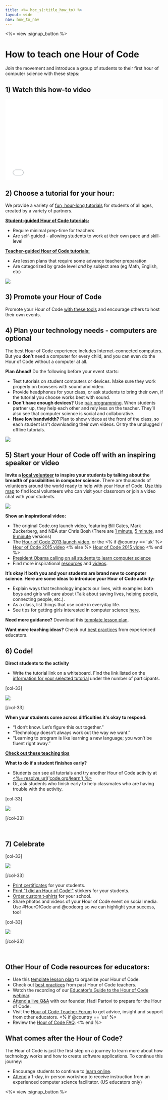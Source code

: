 ```yaml
---
title: <%= hoc_s(:title_how_to) %>
layout: wide
nav: how_to_nav
---
```


<%= view :signup_button %>

<h1>How to teach one Hour of Code</h1>

Join the movement and introduce a group of students to their first hour of computer science with these steps:

## 1) Watch this how-to video
<iframe width="500" height="255" src="//www.youtube.com/embed/SrnvvWDm73k" frameborder="0" allowfullscreen></iframe>

## 2) Choose a tutorial for your hour:
We provide a variety of [fun, hour-long tutorials](<%= resolve_url('https://code.org/learn') %>) for students of all ages, created by a variety of partners. 

**[Student-guided Hour of Code tutorials:](<%= resolve_url("https://code.org/learn") %>)**

- Require minimal prep-time for teachers
- Are self-guided - allowing students to work at their own pace and skill-level

**[Teacher-guided Hour of Code tutorials:](<%= resolve_url("https://code.org/educate/teacher-led") %>)**

- Are lesson plans that require some advance teacher preparation
- Are categorized by grade level *and* by subject area (eg Math, English, etc)



[<img src="/images/fit-700/tutorials.png">](<%= resolve_url('https://code.org/learn') %>)

## 3) Promote your Hour of Code
Promote your Hour of Code [with these tools](<%= resolve_url('/promote') %>) and encourage others to host their own events.

## 4) Plan your technology needs - computers are optional

The best Hour of Code experience includes Internet-connected computers. But you **don’t** need a computer for every child, and you can even do the Hour of Code without a computer at all. 

**Plan Ahead!** Do the following before your event starts:

- Test tutorials on student computers or devices. Make sure they work properly on browsers with sound and video.
- Provide headphones for your class, or ask students to bring their own, if the tutorial you choose works best with sound.
- **Don't have enough devices?** Use [pair programming](https://www.youtube.com/watch?v=vgkahOzFH2Q). When students partner up, they help each other and rely less on the teacher. They’ll also see that computer science is social and collaborative.
- **Have low bandwidth?** Plan to show videos at the front of the class, so each student isn't downloading their own videos. Or try the unplugged / offline tutorials.

<img src="/images/fit-350/group_ipad.jpg">

## 5) Start your Hour of Code off with an inspiring speaker or video
**Invite a [local volunteer](https://code.org/volunteer/local) to inspire your students by talking about the breadth of possibilities in computer science.** There are thousands of volunteers around the world ready to help with your Hour of Code. [Use this map](https://code.org/volunteer/local) to find local volunteers who can visit your classroom or join a video chat with your students.

[<img src="/images/fit-300/volunteer-map.png">](<%= resolve_url('https://code.org/volunteer/local') %>)

**Show an inspirational video:**

- The original Code.org launch video, featuring Bill Gates, Mark Zuckerberg, and NBA star Chris Bosh (There are [1 minute](https://www.youtube.com/watch?v=qYZF6oIZtfc), [5 minute](https://www.youtube.com/watch?v=nKIu9yen5nc), and [9 minute](https://www.youtube.com/watch?v=dU1xS07N-FA) versions)
- The [Hour of Code 2013 launch video](https://www.youtube.com/watch?v=FC5FbmsH4fw), or the <% if @country == 'uk' %> [Hour of Code 2015 video](https://www.youtube.com/watch?v=7L97YMYqLHc) <% else %> [Hour of Code 2015 video](https://www.youtube.com/watch?v=7L97YMYqLHc) <% end %>
- [President Obama calling on all students to learn computer science](https://www.youtube.com/watch?v=6XvmhE1J9PY)
- Find more inspirational [resources](<%= resolve_url('https://code.org/inspire') %>) and [videos](https://www.youtube.com/playlist?list=PLzdnOPI1iJNfpD8i4Sx7U0y2MccnrNZuP).

**It’s okay if both you and your students are brand new to computer science. Here are some ideas to introduce your Hour of Code activity:**

- Explain ways that technology impacts our lives, with examples both boys and girls will care about (Talk about saving lives, helping people, connecting people, etc.).
- As a class, list things that use code in everyday life.
- See tips for getting girls interested in computer science [here](<%= resolve_url('https://code.org/girls') %>).

**Need more guidance?** Download this [template lesson plan](/files/EducatorHourofCodeLessonPlanOutline.docx).

**Want more teaching ideas?** 
Check out [best practices](http://www.slideshare.net/TeachCode/hour-of-code-best-practices-for-successful-educators-51273466) from experienced educators. 


## 6) Code!

**Direct students to the activity**

- Write the tutorial link on a whiteboard. Find the link listed on the [information for your selected tutorial](<%= resolve_url('https://code.org/learn') %>) under the number of participants.

[col-33]

<img src="/images/fit-300/group_ar.jpg"/>

[/col-33]

**When your students come across difficulties it's okay to respond:**

- “I don’t know. Let’s figure this out together.”
- “Technology doesn’t always work out the way we want.”
- “Learning to program is like learning a new language; you won’t be fluent right away.”

**[Check out these teaching tips](http://www.code.org/files/CSTT_IntroducingCS.PDF)**

**What to do if a student finishes early?**

- Students can see all tutorials and try another Hour of Code activity at [<%= resolve_url('code.org/learn') %>](<%= resolve_url('https://code.org/learn') %>)
- Or, ask students who finish early to help classmates who are having trouble with the activity.

[col-33]

<img src="/images/fit-250/highschoolgirls.jpeg"/>

[/col-33]

<p style="clear:both">&nbsp;</p>
	
## 7) Celebrate

[col-33]

<img src="/images/fit-300/boy-certificate.jpg"/>

[/col-33]

- [Print certificates](<%= resolve_url('https://code.org/certificates') %>) for your students.
- [Print "I did an Hour of Code!"](<%= resolve_url('/promote/resources#stickers') %>) stickers for your students.
- [Order custom t-shirts](http://blog.code.org/post/132608499493/hour-of-code-shirts-and-more) for your school.
- Share photos and videos of your Hour of Code event on social media. Use #HourOfCode and @codeorg so we can highlight your success, too!
 
[col-33]

<img src="/images/fit-260/highlight-certificates.jpg"/>

[/col-33]


<p style="clear:both">&nbsp;</p>

## Other Hour of Code resources for educators:
- Use this [template lesson plan](/files/EducatorHourofCodeLessonPlanOutline.docx) to organize your Hour of Code.
- Check out [best practices](http://www.slideshare.net/TeachCode/hour-of-code-best-practices-for-successful-educators-51273466) from past Hour of Code teachers. 
- Watch the recording of our [Educator's Guide to the Hour of Code webinar](https://youtu.be/EJeMeSW2-Mw).
- [Attend a live Q&A](http://www.eventbrite.com/e/ask-your-final-questions-and-prepare-for-the-2015-hour-of-code-with-codeorg-founder-hadi-partovi-tickets-17987437911) with our founder, Hadi Partovi to prepare for the Hour of Code.
- Visit the [Hour of Code Teacher Forum](http://forum.code.org/c/plc/hour-of-code) to get advice, insight and support from other educators.
<% if @country == 'us' %>
- Review the [Hour of Code FAQ](https://support.code.org/hc/en-us/categories/200147083-Hour-of-Code).
<% end %>

## What comes after the Hour of Code?
The Hour of Code is just the first step on a journey to learn more about how technology works and how to create software applications. To continue this journey: 

- Encourage students to continue to [learn online](<%= resolve_url('https://code.org/learn/beyond') %>).
- [Attend](<%= resolve_url('https://code.org/professional-development-workshops') %>) a 1-day, in-person workshop to receive instruction from an experienced computer science facilitator. (US educators only)

<%= view :signup_button %>
